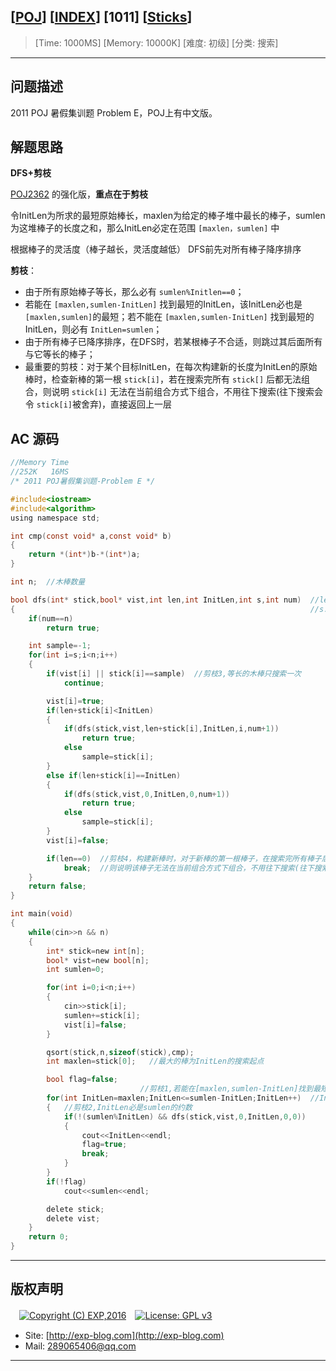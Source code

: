 ## [[POJ](http://poj.org/)] [[INDEX](https://github.com/lyy289065406/POJ-Solving-Reports)] [1011] [[Sticks](http://poj.org/problem?id=1011)]

> [Time: 1000MS] [Memory: 10000K] [难度: 初级] [分类: 搜索]

------

## 问题描述

2011 POJ 暑假集训题 Problem E，POJ上有中文版。


## 解题思路

**DFS+剪枝**


[POJ2362](/reports/POJ2362-Square) 的强化版，**重点在于剪枝**

 
令InitLen为所求的最短原始棒长，maxlen为给定的棒子堆中最长的棒子，sumlen为这堆棒子的长度之和，那么InitLen必定在范围 `[maxlen，sumlen]` 中

根据棒子的灵活度（棒子越长，灵活度越低） DFS前先对所有棒子降序排序


**剪枝**：

- 由于所有原始棒子等长，那么必有 `sumlen%Initlen==0`；
- 若能在 `[maxlen,sumlen-InitLen]` 找到最短的InitLen，该InitLen必也是 `[maxlen,sumlen]`的最短；若不能在 `[maxlen,sumlen-InitLen]` 找到最短的InitLen，则必有 `InitLen=sumlen`；
- 由于所有棒子已降序排序，在DFS时，若某根棒子不合适，则跳过其后面所有与它等长的棒子；
- 最重要的剪枝：对于某个目标InitLen，在每次构建新的长度为InitLen的原始棒时，检查新棒的第一根 `stick[i]`，若在搜索完所有 `stick[]` 后都无法组合，则说明 `stick[i]` 无法在当前组合方式下组合，不用往下搜索(往下搜索会令 `stick[i]`被舍弃)，直接返回上一层


## AC 源码


```c
//Memory Time 
//252K   16MS 
/* 2011 POJ暑假集训题-Problem E */

#include<iostream>
#include<algorithm>
using namespace std;

int cmp(const void* a,const void* b)
{
	return *(int*)b-*(int*)a;
}

int n;  //木棒数量

bool dfs(int* stick,bool* vist,int len,int InitLen,int s,int num)  //len:当前正在组合的棒长  InitLen:目标棒长  
{                                                                  //s:stick[]的搜索起点  num:已用的棒子数量
	if(num==n)
		return true;

	int sample=-1;
	for(int i=s;i<n;i++)
	{
		if(vist[i] || stick[i]==sample)  //剪枝3,等长的木棒只搜索一次
			continue;

		vist[i]=true;
		if(len+stick[i]<InitLen)
		{
			if(dfs(stick,vist,len+stick[i],InitLen,i,num+1))
				return true;
			else
				sample=stick[i];
		}
		else if(len+stick[i]==InitLen)
		{
			if(dfs(stick,vist,0,InitLen,0,num+1))
				return true;
			else
				sample=stick[i];
		}
		vist[i]=false;

		if(len==0)  //剪枝4，构建新棒时，对于新棒的第一根棒子，在搜索完所有棒子后都无法组合
			break;  //则说明该棒子无法在当前组合方式下组合，不用往下搜索(往下搜索会令该棒子被舍弃)，直接返回上一层
	}
	return false;
}

int main(void)
{
	while(cin>>n && n)
	{
		int* stick=new int[n];
		bool* vist=new bool[n];
		int sumlen=0;

		for(int i=0;i<n;i++)
		{
			cin>>stick[i];
			sumlen+=stick[i];
			vist[i]=false;
		}

		qsort(stick,n,sizeof(stick),cmp);
		int maxlen=stick[0];   //最大的棒为InitLen的搜索起点

		bool flag=false;
		                     //剪枝1,若能在[maxlen,sumlen-InitLen]找到最短的InitLen，该InitLen必也是[maxlen,sumlen]的最短
		for(int InitLen=maxlen;InitLen<=sumlen-InitLen;InitLen++)  //InitLen:原始棒长
		{   //剪枝2,InitLen必是sumlen的约数
			if(!(sumlen%InitLen) && dfs(stick,vist,0,InitLen,0,0))
			{
				cout<<InitLen<<endl;
				flag=true;
				break;
			}
		}
		if(!flag)
			cout<<sumlen<<endl;

		delete stick;
		delete vist;
	}
	return 0;
}
```

------

## 版权声明

　[![Copyright (C) EXP,2016](https://img.shields.io/badge/Copyright%20(C)-EXP%202016-blue.svg)](http://exp-blog.com)　[![License: GPL v3](https://img.shields.io/badge/License-GPL%20v3-blue.svg)](https://www.gnu.org/licenses/gpl-3.0)
  

- Site: [http://exp-blog.com](http://exp-blog.com) 
- Mail: <a href="mailto:289065406@qq.com?subject=[EXP's Github]%20Your%20Question%20（请写下您的疑问）&amp;body=What%20can%20I%20help%20you?%20（需要我提供什么帮助吗？）">289065406@qq.com</a>


------
